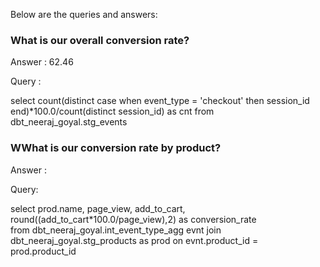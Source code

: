 Below are the queries and answers:


### What is our overall conversion rate?
Answer : 62.46

Query : 

select 
count(distinct case when event_type = 'checkout' then session_id end)*100.0/count(distinct session_id) as cnt
from dbt_neeraj_goyal.stg_events

### WWhat is our conversion rate by product?
Answer : 


Query: 

select prod.name, page_view, add_to_cart, 
round((add_to_cart*100.0/page_view),2) as conversion_rate  
from dbt_neeraj_goyal.int_event_type_agg evnt 
join dbt_neeraj_goyal.stg_products as prod
on evnt.product_id = prod.product_id